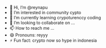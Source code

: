 - 👋 Hi, I’m @reynapu
- 👀 I’m interested in community cypto
- 🌱 I’m currently learning crypoturenccy coding
- 💞️ I’m looking to collaborate on ...
- 📫 How to reach me ...
- 😄 Pronouns: reyyy
- ⚡ Fun fact: crypto now so hype in indonesia

<!---
reynapu/reynapu is a ✨ special ✨ repository because its `README.md` (this file) appears on your GitHub profile.
You can click the Preview link to take a look at your changes.
--->
